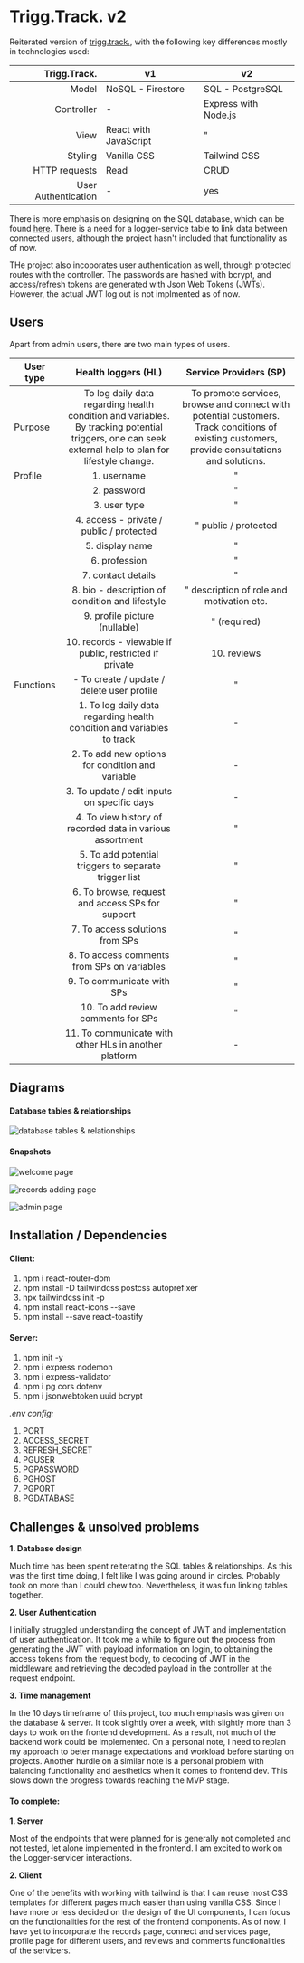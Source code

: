 # Trigg.Track. v2

Reiterated version of [trigg.track.](https://github.com/mervin-njy/trigg-track), with the following key differences mostly in technologies used:

|    **Trigg.Track.** | **v1**                | **v2**               |
| ------------------: | --------------------- | -------------------- |
|               Model | NoSQL - Firestore     | SQL - PostgreSQL     |
|          Controller | -                     | Express with Node.js |
|                View | React with JavaScript | "                    |
|             Styling | Vanilla CSS           | Tailwind CSS         |
|       HTTP requests | Read                  | CRUD                 |
| User Authentication | -                     | yes                  |

There is more emphasis on designing on the SQL database, which can be found [here](#Database-tables-&-relationships). There is a need for a logger-service table to link data between connected users, although the project hasn't included that functionality as of now.

THe project also incoporates user authentication as well, through protected routes with the controller. The passwords are hashed with bcrypt, and access/refresh tokens are generated with Json Web Tokens (JWTs). However, the actual JWT log out is not implmented as of now.

## Users

Apart from admin users, there are two main types of users.

| **User type** |                                                               **Health loggers (HL)**                                                                |                                                           **Service Providers (SP)**                                                           |
| ------------- | :--------------------------------------------------------------------------------------------------------------------------------------------------: | :--------------------------------------------------------------------------------------------------------------------------------------------: |
| Purpose       | To log daily data regarding health condition and variables. By tracking potential triggers, one can seek external help to plan for lifestyle change. | To promote services, browse and connect with potential customers. Track conditions of existing customers, provide consultations and solutions. |
| Profile       |                                                                     1. username                                                                      |                                                                       "                                                                        |
|               |                                                                     2. password                                                                      |                                                                       "                                                                        |
|               |                                                                     3. user type                                                                     |                                                                       "                                                                        |
|               |                                                       4. access - private / public / protected                                                       |                                                              " public / protected                                                              |
|               |                                                                   5. display name                                                                    |                                                                       "                                                                        |
|               |                                                                    6. profession                                                                     |                                                                       "                                                                        |
|               |                                                                  7. contact details                                                                  |                                                                       "                                                                        |
|               |                                                   8. bio - description of condition and lifestyle                                                    |                                                   " description of role and motivation etc.                                                    |
|               |                                                            9. profile picture (nullable)                                                             |                                                                  " (required)                                                                  |
|               |                                               10. records - viewable if public, restricted if private                                                |                                                                  10. reviews                                                                   |
| Functions     |                                                      - To create / update / delete user profile                                                      |                                                                       "                                                                        |
|               |                                        1. To log daily data regarding health condition and variables to track                                        |                                                                       -                                                                        |
|               |                                                   2. To add new options for condition and variable                                                   |                                                                       -                                                                        |
|               |                                                     3. To update / edit inputs on specific days                                                      |                                                                       -                                                                        |
|               |                                              4. To view history of recorded data in various assortment                                               |                                                                       "                                                                        |
|               |                                                5. To add potential triggers to separate trigger list                                                 |                                                                       "                                                                        |
|               |                                                   6. To browse, request and access SPs for support                                                   |                                                                       "                                                                        |
|               |                                                           7. To access solutions from SPs                                                            |                                                                       "                                                                        |
|               |                                                     8. To access comments from SPs on variables                                                      |                                                                       "                                                                        |
|               |                                                              9. To communicate with SPs                                                              |                                                                       "                                                                        |
|               |                                                          10. To add review comments for SPs                                                          |                                                                       "                                                                        |
|               |                                                11. To communicate with other HLs in another platform                                                 |                                                                       -                                                                        |

## Diagrams

#### Database tables & relationships

![database tables & relationships](./diagrams/database/display-db-rs.drawio.svg)

#### Snapshots

![welcome page](./diagrams/snapshots/welcome-page.png)

![records adding page](./diagrams/snapshots/add-records-page.png)

![admin page](./diagrams/snapshots/admin-page.png)

## Installation / Dependencies

#### Client:

1. npm i react-router-dom
2. npm install -D tailwindcss postcss autoprefixer
3. npx tailwindcss init -p
4. npm install react-icons --save
5. npm install --save react-toastify

#### Server:

1. npm init -y
2. npm i express nodemon
3. npm i express-validator
4. npm i pg cors dotenv
5. npm i jsonwebtoken uuid bcrypt

_.env config:_

1. PORT
2. ACCESS_SECRET
3. REFRESH_SECRET
4. PGUSER
5. PGPASSWORD
6. PGHOST
7. PGPORT
8. PGDATABASE

## Challenges & unsolved problems

**1. Database design**

Much time has been spent reiterating the SQL tables & relationships. As this was the first time doing, I felt like I was going around in circles. Probably took on more than I could chew too. Nevertheless, it was fun linking tables together.

**2. User Authentication**

I initially struggled understanding the concept of JWT and implementation of user authentication. It took me a while to figure out the process from generating the JWT with payload information on login, to obtaining the access tokens from the request body, to decoding of JWT in the middleware and retrieving the decoded payload in the controller at the request endpoint.

**3. Time management**

In the 10 days timeframe of this project, too much emphasis was given on the database & server. It took slightly over a week, with slightly more than 3 days to work on the frontend development. As a result, not much of the backend work could be implemented. On a personal note, I need to replan my approach to beter manage expectations and workload before starting on projects. Another hurdle on a similar note is a personal problem with balancing functionality and aesthetics when it comes to frontend dev. This slows down the progress towards reaching the MVP stage.

#### To complete:

**1. Server**

Most of the endpoints that were planned for is generally not completed and not tested, let alone implemented in the frontend. I am excited to work on the Logger-servicer interactions.

**2. Client**

One of the benefits with working with tailwind is that I can reuse most CSS templates for different pages much easier than using vanilla CSS. Since I have more or less decided on the design of the UI components, I can focus on the functionalities for the rest of the frontend components. As of now, I have yet to incorporate the records page, connect and services page, profile page for different users, and reviews and comments functionalities of the servicers.
